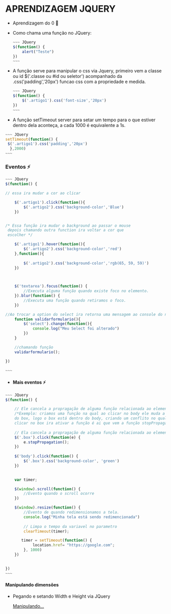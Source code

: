 # APRENDIZAGEM JQUERY

- Aprendizagem do 0 :tada:

  
  
- Como chama uma função no JQuery:

  ```javascript
  ~~~ JQuery
  $(function() {
      alert("Teste")
  })
  ~~~
  ```
  
  
  
- A função  serve para manipular o css via Jquery, primeiro vem a classe ou id <span>$('.classe ou #id ou seletor')</span> acompanhado da <span>.css('padding','20px')</span>  funcao css com a propriedade e medida.

  

  ```javascript
  ~~~ JQuery
  $(function() {
      $('.artigo1').css('font-size','20px')
  })
  ~~~
  ```

  
  
- A função setTimeout server para setar um tempo para o que estiver dentro dela aconteça, a cada 1000 é equivalente a 1s.

```javascript
~~~ JQuery
setTimeout(function() {
 $('.artigo1').css('padding','20px')
  },2000)
~~~
```



### Eventos :zap:



```javascript
~~~ JQuery
$(function() {

// essa ira mudar a cor ao clicar

    $('.artigo1').click(function(){
        $('.artigo2').css('background-color','Blue')
    })


/* Essa função ira mudar o background ao passar o mouse
 depois chamando outra function ira voltar a cor que 
 escolher */

    $('.artigo1').hover(function(){
        $('.artigo2').css('background-color','red')
    },function(){
        
        $('.artigo2').css('background-color','rgb(65, 59, 59)')
    })
    


    $('textarea').focus(function() {
        //Executa alguma função quando existe foco no elemento.
    }).blur(function() {
        //Executa uma função quando retiramos o foco. 
    })

//Ao trocar a option do select ira retorna uma mensagem ao console do navegador
    function validarformulario(){
        $('select').change(function(){
            console.log("Meu Select foi alterado")
        })
    }

    //chamando função
    validarformulario();

})

~~~
```



- #### Mais eventos :zap:

  

```javascript
~~~ JQuery
$(function() {

	// Ele cancela a propragação de alguma função relacionada ao elemento
    /*Exemplo: criamos uma função na qual ao clicar no body ele muda a cor 
    do box, logo o box está dentro do body, criando um conflito no qual ao 
    clicar no box ira ativar a função é ai que vem a função stopPropagation(); */
    
	// Ela cancela a propragação de alguma função relacionada ao elemento
    $('.box').click(function(e) {
        e.stopPropagation(); 
    })
    
    $('body').click(function() {
        $('.box').css('background-color', 'green')
    })

   
    var timer;

    $(window).scroll(function() {
        //Evento quando o scroll ocorre
    })

    $(window).resize(function() {
        //Evento de quando redimensionamos a tela.
        console.log("Minha tela está sendo redimencionada")
        
        // Limpa o tempo da variavel no parametro
        clearTimeout(timer);

       timer = setTimeout(function() {
            location.href= "https://google.com";
        }, 1000)
    })
    

})
~~~
```

#### Manipulando dimensões

- Pegando e setando Width e Height via JQuery

  ​	<a href="/js/Manipulando_Dimensoes_Dinamicamente.js">Manipulando...</a>
